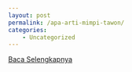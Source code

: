 ```yaml
---
layout: post
permalink: /apa-arti-mimpi-tawon/
categories:
    - Uncategorized
---
```


[Baca Selengkapnya](/10)